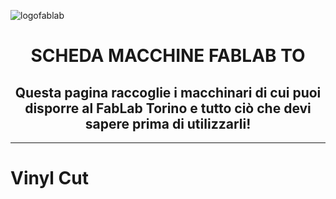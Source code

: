![logofablab](https://torinotechmap.it/wp-content/uploads/2020/08/fablabto-logo.png)
<h1 align="center">
SCHEDA MACCHINE FABLAB TO
</h1>

<h2 align="center">
Questa pagina raccoglie i macchinari di cui puoi disporre al FabLab Torino e tutto ciò che devi sapere prima di utilizzarli!
</h2>

***
# Vinyl Cut
